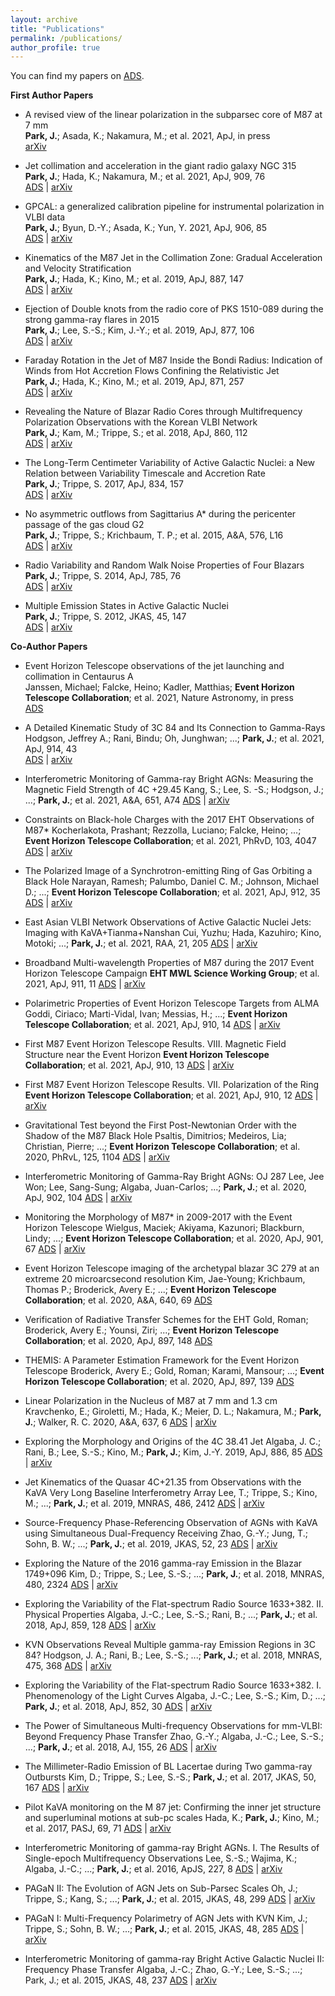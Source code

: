 ```yaml
---
layout: archive
title: "Publications"
permalink: /publications/
author_profile: true
---
```


You can find my papers on [ADS](https://ui.adsabs.harvard.edu/public-libraries/Ifwhke1sSZStMcVAe8B9gg).

**First Author Papers**

* A revised view of the linear polarization in the subparsec core of M87 at 7 mm <br />
**Park, J.**; Asada, K.; Nakamura, M.; et al. 2021, ApJ, in press <br />
[arXiv](https://arxiv.org/abs/2107.13243)

* Jet collimation and acceleration in the giant radio galaxy NGC 315 <br />
**Park, J.**; Hada, K.; Nakamura, M.; et al. 2021, ApJ, 909, 76 <br />
[ADS](https://ui.adsabs.harvard.edu/abs/2021ApJ...909...76P/abstract) | [arXiv](https://arxiv.org/abs/2012.14154)

* GPCAL: a generalized calibration pipeline for instrumental polarization in VLBI data <br />
**Park, J.**; Byun, D.-Y.; Asada, K.; Yun, Y. 2021, ApJ, 906, 85 <br />
[ADS](https://ui.adsabs.harvard.edu/abs/2021ApJ...906...85P/abstract) | [arXiv](https://arxiv.org/abs/2011.09713)

* Kinematics of the M87 Jet in the Collimation Zone: Gradual Acceleration and Velocity Stratification <br />
**Park, J.**; Hada, K.; Kino, M.; et al. 2019, ApJ, 887, 147 <br />
[ADS](https://ui.adsabs.harvard.edu/abs/2019ApJ...887..147P/abstract) | [arXiv](https://arxiv.org/abs/1911.02279)

* Ejection of Double knots from the radio core of PKS 1510-089 during the strong gamma-ray flares in 2015 <br />
**Park, J.**; Lee, S.-S.; Kim, J.-Y.; et al. 2019, ApJ, 877, 106 <br />
[ADS](https://ui.adsabs.harvard.edu/abs/2019ApJ...877..106P/abstract) | [arXiv](https://arxiv.org/abs/1904.11118)

* Faraday Rotation in the Jet of M87 Inside the Bondi Radius: Indication of Winds from Hot Accretion Flows Confining the Relativistic Jet <br />
**Park, J.**; Hada, K.; Kino, M.; et al. 2019, ApJ, 871, 257 <br />
[ADS](https://ui.adsabs.harvard.edu/abs/2019ApJ...871..257P/abstract) | [arXiv](https://arxiv.org/abs/1812.08386)

* Revealing the Nature of Blazar Radio Cores through Multifrequency Polarization Observations with the Korean VLBI Network <br />
**Park, J.**; Kam, M.; Trippe, S.; et al. 2018, ApJ, 860, 112 <br />
[ADS](https://ui.adsabs.harvard.edu/abs/2018ApJ...860..112P/abstract) | [arXiv](https://arxiv.org/abs/1805.04299)

* The Long-Term Centimeter Variability of Active Galactic Nuclei: a New Relation between Variability Timescale and Accretion Rate <br />
**Park, J.**; Trippe, S. 2017, ApJ, 834, 157 <br />
[ADS](https://ui.adsabs.harvard.edu/abs/2017ApJ...834..157P/abstract) | [arXiv](https://arxiv.org/abs/1611.04729)

* No asymmetric outflows from Sagittarius A* during the pericenter passage of the gas cloud G2 <br />
**Park, J.**; Trippe, S.; Krichbaum, T. P.; et al. 2015, A&A, 576, L16 <br />
[ADS](https://ui.adsabs.harvard.edu/abs/2015A%26A...576L..16P/abstract) | [arXiv](https://arxiv.org/abs/1503.08982)

* Radio Variability and Random Walk Noise Properties of Four Blazars <br />
**Park, J.**; Trippe, S. 2014, ApJ, 785, 76 <br />
[ADS](https://ui.adsabs.harvard.edu/abs/2014ApJ...785...76P/abstract) | [arXiv](https://arxiv.org/abs/1402.6385)

* Multiple Emission States in Active Galactic Nuclei <br />
**Park, J.**; Trippe, S. 2012, JKAS, 45, 147 <br />
[ADS](https://ui.adsabs.harvard.edu/abs/2012JKAS...45..147P/abstract) | [arXiv](https://arxiv.org/abs/1210.8248)



**Co-Author Papers**

* Event Horizon Telescope observations of the jet launching and collimation in Centaurus A <br />
Janssen, Michael; Falcke, Heino; Kadler, Matthias; **Event Horizon Telescope Collaboration**; et al. 2021, Nature Astronomy, in press <br />
[ADS](https://ui.adsabs.harvard.edu/abs/2021NatAs.tmp..139J/abstract)

* A Detailed Kinematic Study of 3C 84 and Its Connection to Gamma-Rays <br />
Hodgson, Jeffrey A.; Rani, Bindu; Oh, Junghwan; ...; **Park, J.**; et al. 2021, ApJ, 914, 43 <br />
[ADS](https://ui.adsabs.harvard.edu/abs/2021ApJ...914...43H/abstract) | [arXiv](https://arxiv.org/abs/2104.03081)

* Interferometric Monitoring of Gamma-ray Bright AGNs: Measuring the Magnetic Field Strength of 4C +29.45
Kang, S.; Lee, S. -S.; Hodgson, J.; ...; **Park, J.**; et al. 2021, A&A, 651, A74
[ADS](https://ui.adsabs.harvard.edu/abs/2021arXiv210502454K/abstract) | [arXiv](https://arxiv.org/abs/2105.02454)

* Constraints on Black-hole Charges with the 2017 EHT Observations of M87*
Kocherlakota, Prashant; Rezzolla, Luciano; Falcke, Heino; ...; **Event Horizon Telescope Collaboration**; et al. 2021, PhRvD, 103, 4047
[ADS](https://ui.adsabs.harvard.edu/abs/2021PhRvD.103j4047K/abstract) | [arXiv](https://arxiv.org/abs/2105.09343)

* The Polarized Image of a Synchrotron-emitting Ring of Gas Orbiting a Black Hole
Narayan, Ramesh; Palumbo, Daniel C. M.; Johnson, Michael D.; ...; **Event Horizon Telescope Collaboration**; et al. 2021, ApJ, 912, 35
[ADS](https://ui.adsabs.harvard.edu/abs/2021ApJ...912...35N/abstract) | [arXiv](https://arxiv.org/abs/2105.01804)

* East Asian VLBI Network Observations of Active Galactic Nuclei Jets: Imaging with KaVA+Tianma+Nanshan
Cui, Yuzhu; Hada, Kazuhiro; Kino, Motoki; ...; **Park, J.**; et al. 2021, RAA, 21, 205
[ADS](http://www.raa-journal.org/raa/index.php/raa/article/view/4876) | [arXiv](https://arxiv.org/abs/2104.05525)

* Broadband Multi-wavelength Properties of M87 during the 2017 Event Horizon Telescope Campaign
**EHT MWL Science Working Group**; et al. 2021, ApJ, 911, 11
[ADS](https://ui.adsabs.harvard.edu/abs/2021ApJ...911L..11E/abstract) | [arXiv](https://arxiv.org/abs/2104.06855)

* Polarimetric Properties of Event Horizon Telescope Targets from ALMA
Goddi, Ciriaco; Marti-Vidal, Ivan; Messias, H.; ...; **Event Horizon Telescope Collaboration**; et al. 2021, ApJ, 910, 14
[ADS](https://ui.adsabs.harvard.edu/abs/2021ApJ...910L..14G/abstract) | [arXiv](https://arxiv.org/abs/2105.02272)

* First M87 Event Horizon Telescope Results. VIII. Magnetic Field Structure near the Event Horizon
**Event Horizon Telescope Collaboration**; et al. 2021, ApJ, 910, 13
[ADS](https://ui.adsabs.harvard.edu/abs/2021ApJ...910L..13E/abstract) | [arXiv](https://arxiv.org/abs/2105.01173)

* First M87 Event Horizon Telescope Results. VII. Polarization of the Ring
**Event Horizon Telescope Collaboration**; et al. 2021, ApJ, 910, 12
[ADS](https://ui.adsabs.harvard.edu/abs/2021ApJ...910L..12E/abstract) | [arXiv](https://arxiv.org/abs/2105.01169)

* Gravitational Test beyond the First Post-Newtonian Order with the Shadow of the M87 Black Hole
Psaltis, Dimitrios; Medeiros, Lia; Christian, Pierre; ...; **Event Horizon Telescope Collaboration**; et al. 2020, PhRvL, 125, 1104
[ADS](https://ui.adsabs.harvard.edu/abs/2020PhRvL.125n1104P/abstract) | [arXiv](https://arxiv.org/abs/2010.01055)

* Interferometric Monitoring of Gamma-Ray Bright AGNs: OJ 287
Lee, Jee Won; Lee, Sang-Sung; Algaba, Juan-Carlos; ...; **Park, J.**; et al. 2020, ApJ, 902, 104
[ADS](https://ui.adsabs.harvard.edu/abs/2020ApJ...902..104L/abstract) | [arXiv](https://arxiv.org/abs/2009.02084)

* Monitoring the Morphology of M87* in 2009-2017 with the Event Horizon Telescope
Wielgus, Maciek; Akiyama, Kazunori; Blackburn, Lindy; ...; **Event Horizon Telescope Collaboration**; et al. 2020, ApJ, 901, 67 
[ADS](https://ui.adsabs.harvard.edu/abs/2020ApJ...901...67W/abstract) | [arXiv](https://arxiv.org/abs/2009.11842)

* Event Horizon Telescope imaging of the archetypal blazar 3C 279 at an extreme 20 microarcsecond resolution
Kim, Jae-Young; Krichbaum, Thomas P.; Broderick, Avery E.; ...; **Event Horizon Telescope Collaboration**; et al. 2020, A&A, 640, 69
[ADS](https://ui.adsabs.harvard.edu/abs/2020A%26A...640A..69K/abstract) 

* Verification of Radiative Transfer Schemes for the EHT
Gold, Roman; Broderick, Avery E.; Younsi, Ziri; ...; **Event Horizon Telescope Collaboration**; et al. 2020, ApJ, 897, 148
[ADS](https://ui.adsabs.harvard.edu/abs/2020ApJ...897..148G/abstract)

* THEMIS: A Parameter Estimation Framework for the Event Horizon Telescope
Broderick, Avery E.; Gold, Roman; Karami, Mansour; ...; **Event Horizon Telescope Collaboration**; et al. 2020, ApJ, 897, 139
[ADS](https://ui.adsabs.harvard.edu/abs/2020ApJ...897..139B/abstract)

* Linear Polarization in the Nucleus of M87 at 7 mm and 1.3 cm
Kravchenko, E.; Giroletti, M.; Hada, K.; Meier, D. L.; Nakamura, M.; **Park, J.**; Walker, R. C. 2020, A&A, 637, 6
[ADS](https://ui.adsabs.harvard.edu/abs/2020A%26A...637L...6K/abstract) | [arXiv](https://arxiv.org/abs/2006.07059)

* Exploring the Morphology and Origins of the 4C 38.41 Jet
Algaba, J. C.; Rani, B.; Lee, S.-S.; Kino, M.; **Park, J.**; Kim, J.-Y. 2019, ApJ, 886, 85
[ADS](https://ui.adsabs.harvard.edu/abs/2019ApJ...886...85A/abstract) | [arXiv](https://arxiv.org/abs/1910.02661)

* Jet Kinematics of the Quasar 4C+21.35 from Observations with the KaVA Very Long Baseline Interferometry Array
Lee, T.; Trippe, S.; Kino, M.; ...; **Park, J.**; et al. 2019, MNRAS, 486, 2412
[ADS](https://ui.adsabs.harvard.edu/abs/2019MNRAS.486.2412L/abstract) | [arXiv](https://arxiv.org/abs/1904.02894)

* Source-Frequency Phase-Referencing Observation of AGNs with KaVA using Simultaneous Dual-Frequency Receiving
Zhao, G.-Y.; Jung, T.; Sohn, B. W.; ...; **Park, J.**; et al. 2019, JKAS, 52, 23
[ADS](https://ui.adsabs.harvard.edu/abs/2019JKAS...52...23Z/abstract) | [arXiv](https://arxiv.org/abs/1903.11796)

* Exploring the Nature of the 2016 gamma-­ray Emission in the Blazar 1749+096
Kim, D.; Trippe, S.; Lee, S.-S.; ...; **Park, J.**; et al. 2018, MNRAS, 480, 2324
[ADS](https://ui.adsabs.harvard.edu/abs/2018MNRAS.480.2324K/abstract) | [arXiv](https://arxiv.org/abs/1807.07252)

* Exploring the Variability of the Flat-spectrum Radio Source 1633+382. II. Physical Properties
Algaba, J.-C.; Lee, S.-S.; Rani, B.; ...; **Park, J.**; et al. 2018, ApJ, 859, 128
[ADS](https://ui.adsabs.harvard.edu/abs/2018ApJ...859..128A/abstract) | [arXiv](https://arxiv.org/abs/1805.02849)

* KVN Observations Reveal Multiple gamma-ray Emission Regions in 3C 84?
Hodgson, J. A.; Rani, B.; Lee, S.-S.; ...; **Park, J.**; et al. 2018, MNRAS, 475, 368
[ADS](https://ui.adsabs.harvard.edu/abs/2018MNRAS.475..368H/abstract) | [arXiv](https://arxiv.org/abs/1802.02763)

* Exploring the Variability of the Flat-spectrum Radio Source 1633+382. I. Phenomenology of the Light Curves
Algaba, J.-C.; Lee, S.-S.; Kim, D.; ...; **Park, J.**; et al. 2018, ApJ, 852, 30
[ADS](https://ui.adsabs.harvard.edu/abs/2018ApJ...852...30A/abstract) | [arXiv](https://arxiv.org/abs/1711.10120)

* The Power of Simultaneous Multi-frequency Observations for mm-VLBI: Beyond Frequency Phase Transfer
Zhao, G.-Y.; Algaba, J.-C.; Lee, S.-S.; ...; **Park, J.**; et al. 2018, AJ, 155, 26
[ADS](https://ui.adsabs.harvard.edu/abs/2018AJ....155...26Z/abstract) | [arXiv](https://arxiv.org/abs/1712.06243)

* The Millimeter-Radio Emission of BL Lacertae during Two gamma-ray Outbursts
Kim, D.; Trippe, S.; Lee, S.-S.; **Park, J.**; et al. 2017, JKAS, 50, 167
[ADS](https://ui.adsabs.harvard.edu/abs/2017JKAS...50..167K/abstract) | [arXiv](https://arxiv.org/abs/1711.05952)

* Pilot KaVA monitoring on the M 87 jet: Confirming the inner jet structure and superluminal motions at sub-pc scales 
Hada, K.; **Park, J.**; Kino, M.; et al. 2017, PASJ, 69, 71
[ADS](https://ui.adsabs.harvard.edu/abs/2017PASJ...69...71H/abstract) | [arXiv](https://arxiv.org/abs/1706.02066)

* Interferometric Monitoring of gamma-ray Bright AGNs. I. The Results of Single-epoch Multifrequency Observations
Lee, S.-S.; Wajima, K.; Algaba, J.-C.; ...; **Park, J.**; et al. 2016, ApJS, 227, 8
[ADS](https://ui.adsabs.harvard.edu/abs/2016ApJS..227....8L/abstract) | [arXiv](https://arxiv.org/abs/1610.09121)

* PAGaN II: The Evolution of AGN Jets on Sub-Parsec Scales
Oh, J.; Trippe, S.; Kang, S.; ...; **Park, J.**; et al. 2015, JKAS, 48, 299
[ADS](https://ui.adsabs.harvard.edu/abs/2015JKAS...48..299O/abstract) | [arXiv](https://arxiv.org/abs/1510.08153)

* PAGaN I: Multi-Frequency Polarimetry of AGN Jets with KVN
Kim, J.; Trippe, S.; Sohn, B. W.; ...; **Park, J.**; et al. 2015, JKAS, 48, 285
[ADS](https://ui.adsabs.harvard.edu/abs/2015JKAS...48..285K/abstract) | [arXiv](https://arxiv.org/abs/1510.08150)

* Interferometric Monitoring of gamma-ray Bright Active Galactic Nuclei II: Frequency Phase Transfer
Algaba, J.-C.; Zhao, G.-Y.; Lee, S.-S.; ...; Park, J.; et al. 2015, JKAS, 48, 237
[ADS](https://ui.adsabs.harvard.edu/abs/2015JKAS...48..237A/abstract) | [arXiv](https://arxiv.org/abs/1510.05817)

